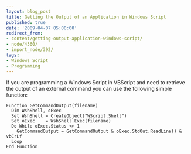```yaml
---
layout: blog_post
title: Getting the Output of an Application in Windows Script
published: true
date: '2009-04-07 05:00:00'
redirect_from:
- content/getting-output-application-windows-script/
- node/4360/
- import_node/392/
tags:
- Windows Script
- Programming
---
```


If you are programming a Windows Script in VBScript and need to retrieve the output of an external command you can use the following simple function: 

```visualbasic
Function GetCommandOutput(filename)  
  Dim WshShell, oExec  
  Set WshShell = CreateObject("WScript.Shell")  
  Set oExec    = WshShell.Exec(filename)   
  Do While oExec.Status <> 1    
    GetCommandOutput = GetCommandOutput & oExec.StdOut.ReadLine() & vbCrLf  
  Loop 
End Function
```
